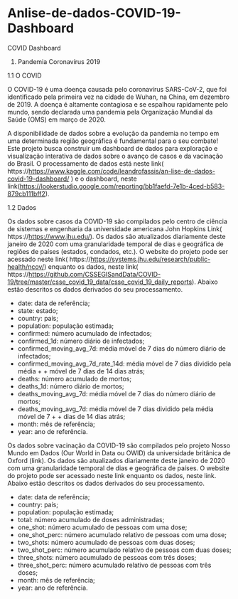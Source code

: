 # Anlise-de-dados-COVID-19-Dashboard


COVID Dashboard

1. Pandemia Coronavírus 2019
   
1.1 O COVID

O COVID-19 é uma doença causada pelo coronavírus SARS-CoV-2, que foi identificado pela primeira vez na cidade de Wuhan, na China, em dezembro de 2019. A doença é altamente contagiosa e se espalhou rapidamente pelo mundo, sendo declarada uma pandemia pela Organização Mundial da Saúde (OMS) em março de 2020.

A disponibilidade de dados sobre a evolução da pandemia no tempo em uma determinada região geográfica é fundamental para o seu combate! Este projeto busca construir um dashboard de dados para exploração e visualização interativa de dados sobre o avanço de casos e da vacinação do Brasil. O processamento de dados está neste link( https://https://www.kaggle.com/code/leandrofassis/an-lise-de-dados-covid-19-dashboard/ ) e o dashboard, neste link(https://lookerstudio.google.com/reporting/bb1faefd-7e1b-4ced-b583-879cb111bff2).

1.2 Dados

Os dados sobre casos da COVID-19 são compilados pelo centro de ciência de sistemas e engenharia da universidade americana John Hopkins Link( https://https://www.jhu.edu/). Os dados são atualizados diariamente deste janeiro de 2020 com uma granularidade temporal de dias e geográfica de regiões de países (estados, condados, etc.). O website do projeto pode ser acessado neste link( https://https://systems.jhu.edu/research/public-health/ncov/) enquanto os dados, neste link( https://https://github.com/CSSEGISandData/COVID-19/tree/master/csse_covid_19_data/csse_covid_19_daily_reports). Abaixo estão descritos os dados derivados do seu processamento.

* date: data de referência;
* state: estado;
* country: país;
* population: população estimada;
* confirmed: número acumulado de infectados;
* confirmed_1d: número diário de infectados;
* confirmed_moving_avg_7d: média móvel de 7 dias do número diário de infectados;
* confirmed_moving_avg_7d_rate_14d: média móvel de 7 dias dividido pela média + + móvel de 7 dias de 14 dias atrás;
* deaths: número acumulado de mortos;
* deaths_1d: número diário de mortos;
* deaths_moving_avg_7d: média móvel de 7 dias do número diário de mortos;
* deaths_moving_avg_7d: média móvel de 7 dias dividido pela média móvel de 7 + + dias de 14 dias atrás;
* month: mês de referência;
* year: ano de referência.


Os dados sobre vacinação da COVID-19 são compilados pelo projeto Nosso Mundo em Dados (Our World in Data ou OWID) da universidade britânica de Oxford (link). Os dados são atualizados diariamente deste janeiro de 2020 com uma granularidade temporal de dias e geográfica de países. O website do projeto pode ser acessado neste link enquanto os dados, neste link. Abaixo estão descritos os dados derivados do seu processamento.

* date: data de referência;
* country: país;
* population: população estimada;
* total: número acumulado de doses administradas;
* one_shot: número acumulado de pessoas com uma dose;
* one_shot_perc: número acumulado relativo de pessoas com uma dose;
* two_shots: número acumulado de pessoas com duas doses;
* two_shot_perc: número acumulado relativo de pessoas com duas doses;
* three_shots: número acumulado de pessoas com três doses;
* three_shot_perc: número acumulado relativo de pessoas com três doses;
* month: mês de referência;
* year: ano de referência.
